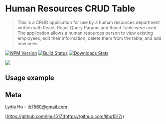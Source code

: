 # Human Resources CRUD Table
> This is a CRUD application for use by a human resources department written with React. React Query Params and React Table were used. The application allows a human resources person to view existing employees, edit their information, delete them from the table, and add new ones. 

[![NPM Version][npm-image]][npm-url]
[![Build Status][travis-image]][travis-url]
[![Downloads Stats][npm-downloads]][npm-url]

![](header.png)

## Usage example

## Meta

Lydia Hu  – lh7560@gmail.com

[https://github.com/ljhu1517](https://github.com/ljhu1517/)

<!-- Markdown link & img dfn's -->
[npm-image]: https://img.shields.io/npm/v/datadog-metrics.svg?style=flat-square
[npm-url]: https://npmjs.org/package/datadog-metrics
[npm-downloads]: https://img.shields.io/npm/dm/datadog-metrics.svg?style=flat-square
[travis-image]: https://img.shields.io/travis/dbader/node-datadog-metrics/master.svg?style=flat-square
[travis-url]: https://travis-ci.org/dbader/node-datadog-metrics
[wiki]: https://github.com/yourname/yourproject/wiki
